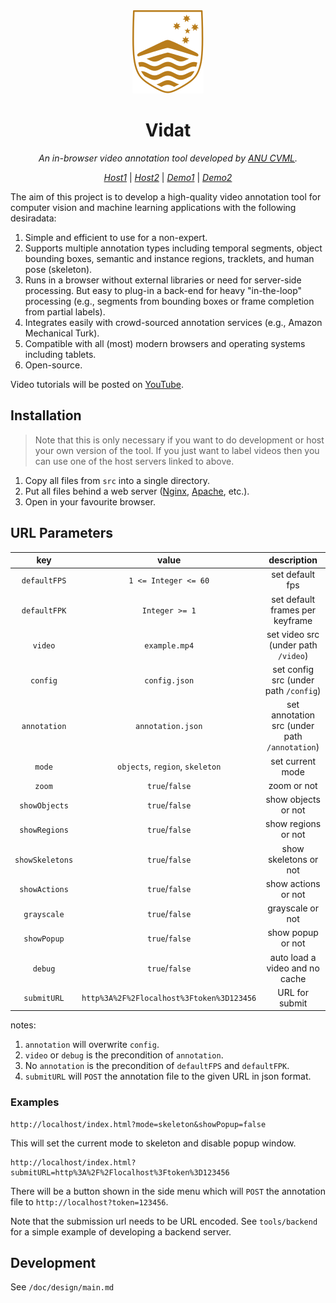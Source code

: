 <div align="center">
<a href="https://www.anu.edu.au/" target="_blank">
   <img src="src/img/logo.svg" alt="ANU logo">
</a>

# Vidat

_An in-browser video annotation tool developed by [ANU CVML](https://github.com/anucvml)._

_[Host1](http://users.cecs.anu.edu.au/~sgould/vidat/)_
| _[Host2](https://vidat.davidz.cn)_
| _[Demo1](http://users.cecs.anu.edu.au/~sgould/vidat/?video=needinput.mp4&config=needinputconfig.json)_
| _[Demo2](https://vidat.davidz.cn/?video=needinput.mp4&annotation=needinput.json#/annotation)_

</div>

The aim of this project is to develop a high-quality video annotation tool for computer vision and machine learning
applications with the following desiradata:

1. Simple and efficient to use for a non-expert.
2. Supports multiple annotation types including temporal segments, object bounding boxes, semantic and instance regions,
   tracklets, and human pose (skeleton).
3. Runs in a browser without external libraries or need for server-side processing. But easy to plug-in a back-end for
   heavy "in-the-loop" processing (e.g., segments from bounding boxes or frame completion from partial labels).
4. Integrates easily with crowd-sourced annotation services (e.g., Amazon Mechanical Turk).
5. Compatible with all (most) modern browsers and operating systems including tablets.
6. Open-source.

Video tutorials will be posted on [YouTube](https://www.youtube.com/playlist?list=PLD-7XrNHCcFLv938DO4yYcTrgaff9BJjN).

## Installation

> Note that this is only necessary if you want to do development or host your own version of the tool. If you just want to label videos then you can use one of the host servers linked to above.

1. Copy all files from `src` into a single directory.
2. Put all files behind a web server ([Nginx](http://nginx.org/), [Apache](http://httpd.apache.org/), etc.).
3. Open in your favourite browser.

## URL Parameters

|       key       |                     value                     |                  description                  |
| :-------------: | :-------------------------------------------: | :-------------------------------------------: |
|  `defaultFPS`   |             `1 <= Integer <= 60`              |                set default fps                |
|  `defaultFPK`   |                `Integer >= 1`                 |        set default frames per keyframe        |
|     `video`     |                 `example.mp4`                 |      set video src (under path `/video`)      |
|    `config`     |                 `config.json`                 |     set config src (under path `/config`)     |
|  `annotation`   |               `annotation.json`               | set annotation src (under path `/annotation`) |
|     `mode`      |        `objects`, `region`, `skeleton`        |               set current mode                |
|     `zoom`      |                `true`/`false`                 |                  zoom or not                  |
|  `showObjects`  |                `true`/`false`                 |              show objects or not              |
|  `showRegions`  |                `true`/`false`                 |              show regions or not              |
| `showSkeletons` |                `true`/`false`                 |             show skeletons or not             |
|  `showActions`  |                `true`/`false`                 |              show actions or not              |
|   `grayscale`   |                `true`/`false`                 |               grayscale or not                |
|   `showPopup`   |                `true`/`false`                 |               show popup or not               |
|     `debug`     |                `true`/`false`                 |        auto load a video and no cache         |
|   `submitURL`   |   `http%3A%2F%2Flocalhost%3Ftoken%3D123456`   |                URL for submit                 |

notes:

1. `annotation` will overwrite `config`.
2. `video` or `debug` is the precondition of `annotation`.
3. No `annotation` is the precondition of `defaultFPS` and `defaultFPK`.
4. `submitURL` will `POST` the annotation file to the given URL in json format.

### Examples

```
http://localhost/index.html?mode=skeleton&showPopup=false
```

This will set the current mode to skeleton and disable popup window.

```
http://localhost/index.html?submitURL=http%3A%2F%2Flocalhost%3Ftoken%3D123456
```

There will be a button shown in the side menu which will `POST` the annotation file to
`http://localhost?token=123456`.

Note that the submission url needs to be URL encoded. See `tools/backend` for a simple
example of developing a backend server.

## Development

See `/doc/design/main.md`
